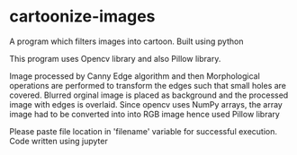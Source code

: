 # cartoonize-images
A program which filters images into cartoon. Built using python

This program uses Opencv library and also Pillow library.

Image processed by Canny Edge algorithm and then Morphological operations are performed to transform the edges such that small holes are covered.
Blurred orginal image is placed as background and the processed image with edges is overlaid.
Since opencv uses NumPy arrays, the array image had to be converted into into RGB image hence used Pillow library

Please paste file location in 'filename' variable for successful execution.
Code written using jupyter

